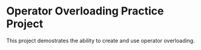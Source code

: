 # Operator Overloading Practice Project

This project demostrates the ability to create and use operator overloading.